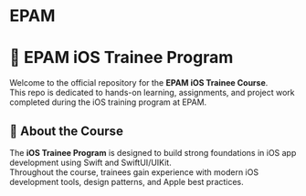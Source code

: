 # EPAM

# 📱 EPAM iOS Trainee Program

Welcome to the official repository for the **EPAM iOS Trainee Course**.  
This repo is dedicated to hands-on learning, assignments, and project work completed during the iOS training program at EPAM.

## 🚀 About the Course

The **iOS Trainee Program** is designed to build strong foundations in iOS app development using Swift and SwiftUI/UIKit.  
Throughout the course, trainees gain experience with modern iOS development tools, design patterns, and Apple best practices.
